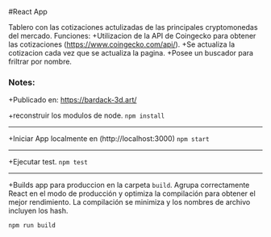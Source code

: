 #React App

Tablero con las cotizaciones actulizadas de las principales cryptomonedas del mercado.
Funciones:
+Utilizacion de la API de Coingecko para obtener las cotizaciones (https://www.coingecko.com/api/).
+Se actualiza la cotizacion cada vez que se actualiza la pagina.
+Posee un buscador para friltrar por nombre.

### Notes:
+Publicado en:
https://bardack-3d.art/


+reconstruir los modulos de node.
`npm install`
******************************
+Iniciar App localmente en (http://localhost:3000)
`npm start`
******************************
+Ejecutar test.
`npm test`
******************************
+Builds app para produccion en la carpeta `build`.
Agrupa correctamente React en el modo de producción y optimiza la compilación para obtener el mejor rendimiento.
La compilación se minimiza y los nombres de archivo incluyen los hash.

`npm run build`
